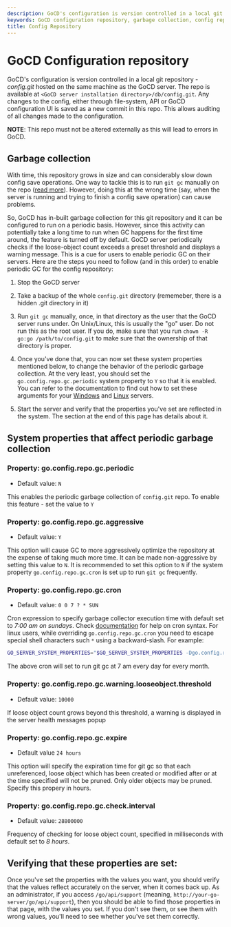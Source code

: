 ```yaml
---
description: GoCD's configuration is version controlled in a local git repository. It allows auditing of all changes made to the configuration. 
keywords: GoCD configuration repository, garbage collection, config repo, 
title: Config Repository
---
```


# GoCD Configuration repository

GoCD's configuration is version controlled in a local git repository - *config.git* hosted on the same machine as the
GoCD server. The repo is available at `<GoCD server installation directory>/db/config.git`. Any changes to the config,
either through file-system, API or GoCD configuration UI is saved as a new commit in this repo. This allows auditing of
all changes made to the configuration.

**NOTE**: This repo must not be altered externally as this will lead to errors in GoCD.

## Garbage collection

With time, this repository grows in size and can considerably slow down config save operations. One way to
tackle this is to run `git gc` manually on the repo ([read more](https://git-scm.com/docs/git-gc)). However, doing this
at the wrong time (say, when the server is running and trying to finish a config save operation) can cause problems.

So, GoCD has in-built garbage collection for this git repository and it can be configured to run on a periodic
basis. However, since this activity can potentially take a long time to run when GC happens for the first time around,
the feature is turned off by default. GoCD server periodically checks if the loose-object count exceeds a preset
threshold and displays a warning message. This is a cue for users to enable periodic GC on their servers. Here are the
steps you need to follow (and in this order) to enable periodic GC for the config repository:

1. Stop the GoCD server

2. Take a backup of the whole `config.git` directory (rememeber, there is a hidden .git directory in it)

3. Run `git gc` manually, once, in that directory as the user that the GoCD server runs under. On Unix/Linux, this is
   usually the "go" user. Do not run this as the root user. If you do, make sure that you run `chown -R go:go
   /path/to/config.git` to make sure that the ownership of that directory is proper.

4. Once you've done that, you can now set these system properties mentioned below, to change the behavior of the
   periodic garbage collection. At the very least, you should set the `go.config.repo.gc.periodic` system property to
   `Y` so that it is enabled. You can refer to the documentation to find out how to set these arguments for your
   [Windows](../installation/install/server/windows.html#overriding-default-startup-arguments-and-environment) and
   [Linux](../advanced_usage/other_config_options.html#environment-variables) servers.

5. Start the server and verify that the properties you've set are reflected in the system. The section at the end of
   this page has details about it.


## System properties that affect periodic garbage collection

### Property: go.config.repo.gc.periodic

* Default value: `N`

This enables the periodic garbage collection of `config.git` repo. To enable this feature - set the value to `Y`


### Property: go.config.repo.gc.aggressive

* Default value: `Y`

This option will cause GC to more aggressively optimize the repository at the expense of taking much more time. It can
be made non-aggressive by setting this value to `N`. It is recommended to set this option to `N` if the system property 
`go.config.repo.gc.cron` is set up to run `git gc` frequently. 


### Property: go.config.repo.gc.cron

* Default value: `0 0 7 ? * SUN`

Cron expression to specify garbage collector execution time with default set to *7:00 am on sundays*. Check
[documentation](../configuration/configuration_reference.html#format) for help on cron syntax. For linux users, while
overriding `go.config.repo.gc.cron` you need to escape special shell characters such `*` using a backward-slash. For
example:

```bash
GO_SERVER_SYSTEM_PROPERTIES="$GO_SERVER_SYSTEM_PROPERTIES -Dgo.config.repo.gc.cron='0 0 7 1/1 \* \?'"
```
The above cron will set to run git gc at 7 am every day for every month.

### Property: go.config.repo.gc.warning.looseobject.threshold

* Default value: `10000`

If loose object count grows beyond this threshold, a warning is displayed in the server health messages popup

### Property: go.config.repo.gc.expire

* Default value `24 hours`

This option will specify the expiration time for git gc so that each unreferenced, loose object which has been
created or modified after or at the time specified will not be pruned. Only older objects may be pruned.
Specify this propery in hours. 

### Property: go.config.repo.gc.check.interval

* Default value: `28800000`

Frequency of checking for loose object count, specified in milliseconds with default set to *8 hours*.


## Verifying that these properties are set:

Once you've set the properties with the values you want, you should verify that the values reflect accurately on the
server, when it comes back up. As an administrator, if you access `/go/api/support` (meaning,
`http://your-go-server/go/api/support`), then you should be able to find those properties in that page, with the values
you set. If you don't see them, or see them with wrong values, you'll need to see whether you've set them correctly.
